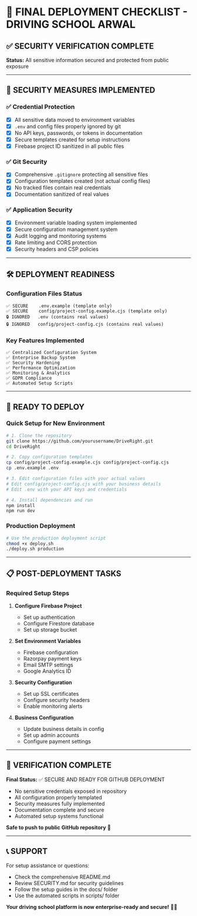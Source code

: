 # 🚀 FINAL DEPLOYMENT CHECKLIST - DRIVING SCHOOL ARWAL

## ✅ SECURITY VERIFICATION COMPLETE

**Status:** All sensitive information secured and protected from public exposure

---

## 🔐 SECURITY MEASURES IMPLEMENTED

### ✅ Credential Protection

- [x] All sensitive data moved to environment variables
- [x] `.env` and config files properly ignored by git
- [x] No API keys, passwords, or tokens in documentation
- [x] Secure templates created for setup instructions
- [x] Firebase project ID sanitized in all public files

### ✅ Git Security

- [x] Comprehensive `.gitignore` protecting all sensitive files
- [x] Configuration templates created (not actual config files)
- [x] No tracked files contain real credentials
- [x] Documentation sanitized of real values

### ✅ Application Security

- [x] Environment variable loading system implemented
- [x] Secure configuration management system
- [x] Audit logging and monitoring systems
- [x] Rate limiting and CORS protection
- [x] Security headers and CSP policies

---

## 🛠️ DEPLOYMENT READINESS

### Configuration Files Status

```
✅ SECURE    .env.example (template only)
✅ SECURE    config/project-config.example.cjs (template only)
🔒 IGNORED   .env (contains real values)
🔒 IGNORED   config/project-config.cjs (contains real values)
```

### Key Features Implemented

```
✅ Centralized Configuration System
✅ Enterprise Backup System
✅ Security Hardening
✅ Performance Optimization
✅ Monitoring & Analytics
✅ GDPR Compliance
✅ Automated Setup Scripts
```

---

## 🚀 READY TO DEPLOY

### Quick Setup for New Environment

```bash
# 1. Clone the repository
git clone https://github.com/yourusername/DriveRight.git
cd DriveRight

# 2. Copy configuration templates
cp config/project-config.example.cjs config/project-config.cjs
cp .env.example .env

# 3. Edit configuration files with your actual values
# Edit config/project-config.cjs with your business details
# Edit .env with your API keys and credentials

# 4. Install dependencies and run
npm install
npm run dev
```

### Production Deployment

```bash
# Use the production deployment script
chmod +x deploy.sh
./deploy.sh production
```

---

## 📋 POST-DEPLOYMENT TASKS

### Required Setup Steps

1. **Configure Firebase Project**

   - Set up authentication
   - Configure Firestore database
   - Set up storage bucket

2. **Set Environment Variables**

   - Firebase configuration
   - Razorpay payment keys
   - Email SMTP settings
   - Google Analytics ID

3. **Security Configuration**

   - Set up SSL certificates
   - Configure security headers
   - Enable monitoring alerts

4. **Business Configuration**
   - Update business details in config
   - Set up admin accounts
   - Configure payment settings

---

## 🎯 VERIFICATION COMPLETE

**Final Status:** ✅ SECURE AND READY FOR GITHUB DEPLOYMENT

- No sensitive credentials exposed in repository
- All configuration properly templated
- Security measures fully implemented
- Documentation complete and secure
- Automated setup systems functional

**Safe to push to public GitHub repository** 🎉

---

## 📞 SUPPORT

For setup assistance or questions:

- Check the comprehensive README.md
- Review SECURITY.md for security guidelines
- Follow the setup guides in the docs/ folder
- Use the automated scripts in scripts/ folder

**Your driving school platform is now enterprise-ready and secure!** 🚗✨
